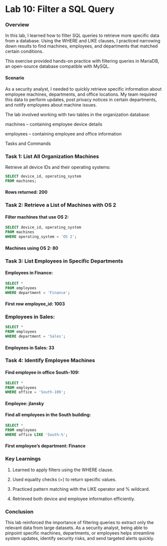 # Lab 10: Filter a SQL Query
### Overview

In this lab, I learned how to filter SQL queries to retrieve more specific data from a database. Using the WHERE and LIKE clauses, I practiced narrowing down results to find machines, employees, and departments that matched certain conditions.

This exercise provided hands-on practice with filtering queries in MariaDB, an open-source database compatible with MySQL.

#### Scenario

As a security analyst, I needed to quickly retrieve specific information about employee machines, departments, and office locations. My team required this data to perform updates, post privacy notices in certain departments, and notify employees about machine issues.

The lab involved working with two tables in the organization database:

machines – containing employee device details

employees – containing employee and office information

Tasks and Commands

### Task 1: List All Organization Machines
Retrieve all device IDs and their operating systems:
```sql
SELECT device_id, operating_system
FROM machines;
```

#### Rows returned: 200

### Task 2: Retrieve a List of Machines with OS 2
#### Filter machines that use OS 2:
```sql
SELECT device_id, operating_system
FROM machines
WHERE operating_system = 'OS 2';
```

#### Machines using OS 2: 80

### Task 3: List Employees in Specific Departments

#### Employees in Finance:
```sql
SELECT * 
FROM employees
WHERE department = 'Finance';
```

#### First row employee_id: 1003

### Employees in Sales:
```sql
SELECT * 
FROM employees
WHERE department = 'Sales';
```

#### Employees in Sales: 33

### Task 4: Identify Employee Machines

#### Find employee in office South-109:
```sql
SELECT * 
FROM employees
WHERE office = 'South-109';
```

#### Employee: jlansky

#### Find all employees in the South building:
```sql
SELECT * 
FROM employees
WHERE office LIKE 'South-%';
```

#### First employee’s department: Finance

### Key Learnings

1. Learned to apply filters using the WHERE clause.

2. Used equality checks (=) to return specific values.

3. Practiced pattern matching with the LIKE operator and % wildcard.

4. Retrieved both device and employee information efficiently.

### Conclusion

This lab reinforced the importance of filtering queries to extract only the relevant data from large datasets. As a security analyst, being able to pinpoint specific machines, departments, or employees helps streamline system updates, identify security risks, and send targeted alerts quickly.
